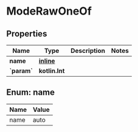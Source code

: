 
# ModeRawOneOf

## Properties
| Name | Type | Description | Notes |
| ------------ | ------------- | ------------- | ------------- |
| **name** | [**inline**](#Name) |  |  |
| **&#x60;param&#x60;** | **kotlin.Int** |  |  |


<a id="Name"></a>
## Enum: name
| Name | Value |
| ---- | ----- |
| name | auto |



